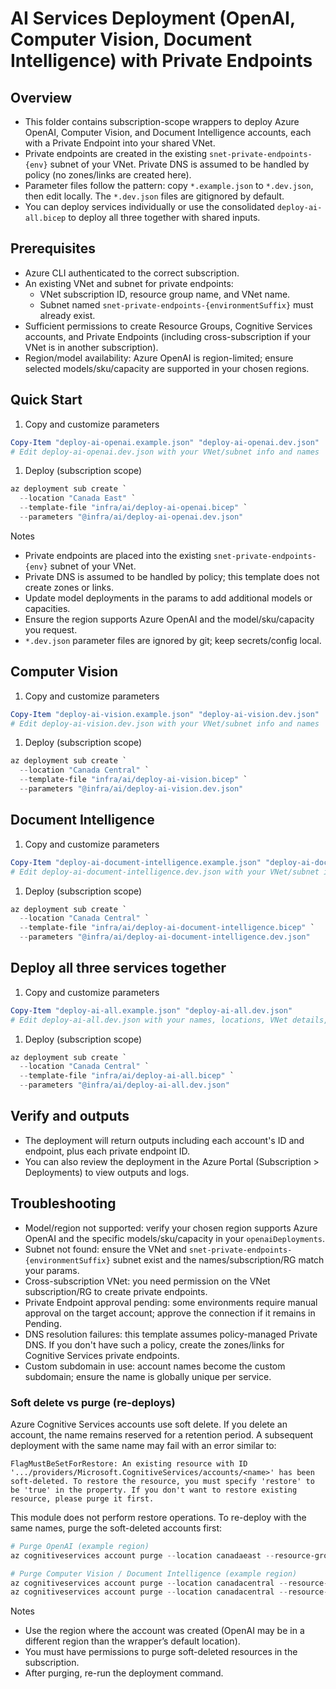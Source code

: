 # AI Services Deployment (OpenAI, Computer Vision, Document Intelligence) with Private Endpoints

## Overview

- This folder contains subscription-scope wrappers to deploy Azure OpenAI, Computer Vision, and Document Intelligence accounts, each with a Private Endpoint into your shared VNet.
- Private endpoints are created in the existing `snet-private-endpoints-{env}` subnet of your VNet. Private DNS is assumed to be handled by policy (no zones/links are created here).
- Parameter files follow the pattern: copy `*.example.json` to `*.dev.json`, then edit locally. The `*.dev.json` files are gitignored by default.
- You can deploy services individually or use the consolidated `deploy-ai-all.bicep` to deploy all three together with shared inputs.

## Prerequisites

- Azure CLI authenticated to the correct subscription.
- An existing VNet and subnet for private endpoints:
  - VNet subscription ID, resource group name, and VNet name.
  - Subnet named `snet-private-endpoints-{environmentSuffix}` must already exist.
- Sufficient permissions to create Resource Groups, Cognitive Services accounts, and Private Endpoints (including cross-subscription if your VNet is in another subscription).
- Region/model availability: Azure OpenAI is region-limited; ensure selected models/sku/capacity are supported in your chosen regions.

## Quick Start

1. Copy and customize parameters

```powershell
Copy-Item "deploy-ai-openai.example.json" "deploy-ai-openai.dev.json"
# Edit deploy-ai-openai.dev.json with your VNet/subnet info and names
```

1. Deploy (subscription scope)

```powershell
az deployment sub create `
  --location "Canada East" `
  --template-file "infra/ai/deploy-ai-openai.bicep" `
  --parameters "@infra/ai/deploy-ai-openai.dev.json"
```

Notes

- Private endpoints are placed into the existing `snet-private-endpoints-{env}` subnet of your VNet.
- Private DNS is assumed to be handled by policy; this template does not create zones or links.
- Update model deployments in the params to add additional models or capacities.
- Ensure the region supports Azure OpenAI and the model/sku/capacity you request.
- `*.dev.json` parameter files are ignored by git; keep secrets/config local.

## Computer Vision

1. Copy and customize parameters

```powershell
Copy-Item "deploy-ai-vision.example.json" "deploy-ai-vision.dev.json"
# Edit deploy-ai-vision.dev.json with your VNet/subnet info and names
```

1. Deploy (subscription scope)

```powershell
az deployment sub create `
  --location "Canada Central" `
  --template-file "infra/ai/deploy-ai-vision.bicep" `
  --parameters "@infra/ai/deploy-ai-vision.dev.json"
```

## Document Intelligence

1. Copy and customize parameters

```powershell
Copy-Item "deploy-ai-document-intelligence.example.json" "deploy-ai-document-intelligence.dev.json"
# Edit deploy-ai-document-intelligence.dev.json with your VNet/subnet info and names
```

1. Deploy (subscription scope)

```powershell
az deployment sub create `
  --location "Canada Central" `
  --template-file "infra/ai/deploy-ai-document-intelligence.bicep" `
  --parameters "@infra/ai/deploy-ai-document-intelligence.dev.json"
```

## Deploy all three services together

1. Copy and customize parameters

```powershell
Copy-Item "deploy-ai-all.example.json" "deploy-ai-all.dev.json"
# Edit deploy-ai-all.dev.json with your names, locations, VNet details, and OpenAI deployments (optional)
```

1. Deploy (subscription scope)

```powershell
az deployment sub create `
  --location "Canada Central" `
  --template-file "infra/ai/deploy-ai-all.bicep" `
  --parameters "@infra/ai/deploy-ai-all.dev.json"
```

## Verify and outputs

- The deployment will return outputs including each account's ID and endpoint, plus each private endpoint ID.
- You can also review the deployment in the Azure Portal (Subscription > Deployments) to view outputs and logs.

## Troubleshooting

- Model/region not supported: verify your chosen region supports Azure OpenAI and the specific models/sku/capacity in your `openaiDeployments`.
- Subnet not found: ensure the VNet and `snet-private-endpoints-{environmentSuffix}` subnet exist and the names/subscription/RG match your params.
- Cross-subscription VNet: you need permission on the VNet subscription/RG to create private endpoints.
- Private Endpoint approval pending: some environments require manual approval on the target account; approve the connection if it remains in Pending.
- DNS resolution failures: this template assumes policy-managed Private DNS. If you don't have such a policy, create the zones/links for Cognitive Services private endpoints.
- Custom subdomain in use: account names become the custom subdomain; ensure the name is globally unique per service.

### Soft delete vs purge (re-deploys)

Azure Cognitive Services accounts use soft delete. If you delete an account, the name remains reserved for a retention period. A subsequent deployment with the same name may fail with an error similar to:

```text
FlagMustBeSetForRestore: An existing resource with ID '.../providers/Microsoft.CognitiveServices/accounts/<name>' has been soft-deleted. To restore the resource, you must specify 'restore' to be 'true' in the property. If you don't want to restore existing resource, please purge it first.
```

This module does not perform restore operations. To re-deploy with the same names, purge the soft-deleted accounts first:

```powershell
# Purge OpenAI (example region)
az cognitiveservices account purge --location canadaeast --resource-group rg-epic-search-ai-dev --name ai-epic-dev

# Purge Computer Vision / Document Intelligence (example region)
az cognitiveservices account purge --location canadacentral --resource-group rg-epic-search-ai-dev --name cv-epic-dev
az cognitiveservices account purge --location canadacentral --resource-group rg-epic-search-ai-dev --name di-epic-dev
```

Notes

- Use the region where the account was created (OpenAI may be in a different region than the wrapper’s default location).
- You must have permissions to purge soft-deleted resources in the subscription.
- After purging, re-run the deployment command.
